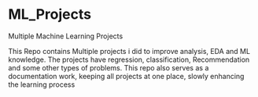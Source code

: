 # ML_Projects
Multiple Machine Learning Projects

This Repo contains Multiple projects i did to improve analysis, EDA and ML knowledge. The projects have regression, classification, Recommendation and some other types of problems. This repo also serves as a documentation work, keeping all projects at one place, slowly enhancing the learning process
